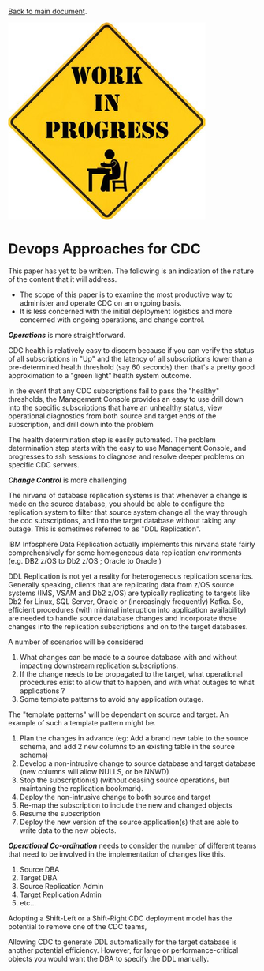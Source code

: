[Back to main document](https://github.com/zeditor01/cdc_examples/blob/main/create_scale_sustain_cdc_systems.md).

![Roadwork](/images/work_in_progress.jpg)

# Devops Approaches for CDC

This paper has yet to be written. The following is an indication of the nature of the content that it will address.

* The scope of this paper is to examine the most productive way to administer and operate CDC on an ongoing basis.
* It is less concerned with the initial deployment logistics and more concerned with ongoing operations, and change control.

***Operations*** is more straightforward.

CDC health is relatively easy to discern because if you can verify the status of all subscriptions in "Up" 
and the latency of all subscriptions lower than a pre-determined health threshold (say 60 seconds) 
then that's a pretty good approximation to a "green light" health system outcome.

In the event that any CDC subscriptions fail to pass the "healthy" thresholds, the Management Console provides an 
easy to use drill down into the specific subscriptions that have an unhealthy status, view operational diagnostics from both source and 
target ends of the subscription, and drill down into the problem

The health determination step is easily automated.
The problem determination step starts with the easy to use Management Console, and progresses to ssh sessions to diagnose and resolve deeper problems on specific CDC servers.

***Change Control*** is more challenging

The nirvana of database replication systems is that whenever a change is made on the source database, you should be able to configure the replication system to filter that source system change all the way through the cdc subscriptions, and into the target database without taking any outage. This is sometimes referred to as "DDL Replication".

IBM Infosphere Data Replication actually implements this nirvana state fairly comprehensively for some homogeneous data replication environments 
(e.g. DB2 z/OS to Db2 z/OS ; Oracle to Oracle )

DDL Replication is not yet a reality for heterogeneous replication scenarios. Generally speaking, clients that are replicating data from z/OS source systems (IMS, VSAM and Db2 z/OS) are typically replicating to targets like Db2 for Linux, SQL Server, Oracle or (increasingly frequently) Kafka. So, efficient procedures (with minimal interuption into application availability) are needed to handle source database changes and incorporate those changes into the replication subscriptions and on to the target databases.


A number of scenarios will be considered
1. What changes can be made to a source database with and without impacting downstream replication subscriptions.
2. If the change needs to be propagated to the target, what operational procedures exist to allow that to happen, and with what outages to what applications ?
3. Some template patterns to avoid any application outage.

The "template patterns" will be dependant on source and target. An example of such a template pattern might be.
1. Plan the changes in advance (eg: Add a brand new table to the source schema, and add 2 new columns to an existing table in the source schema)
2. Develop a non-intrusive change to source database and target database (new columns will allow NULLS, or be NNWD)
3. Stop the subscription(s) (without ceasing source operations, but maintaning the replication bookmark).
4. Deploy the non-intrusive change to both source and target
5. Re-map the subscription to include the new and changed objects
6. Resume the subscription
7. Deploy the new version of the source application(s) that are able to write data to the new objects.


***Operational Co-ordination*** needs to consider the number of different teams that need to be involved in the implementation of changes like this.

1. Source DBA
2. Target DBA
3. Source Replication Admin
4. Target Replication Admin
5. etc...

Adopting a Shift-Left or a Shift-Right CDC deployment model has the potential to remove one of the CDC teams,

Allowing CDC to generate DDL automatically for the target database is another potential efficiency. However, for large or performance-critical objects you would want the DBA to specify the DDL manually.



